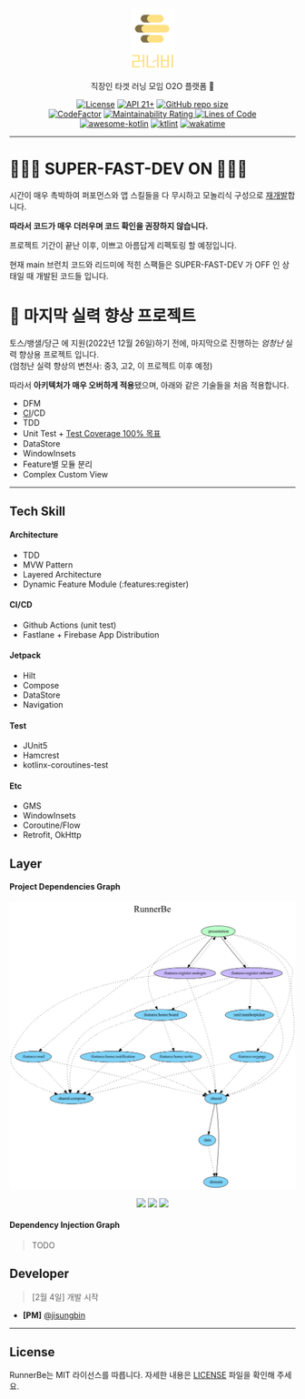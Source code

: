 <p align="center">
  <img src="https://github.com/applemango-runnerbe/.github/blob/main/art/logo/signature_transparent.png?raw=true" width="15%" />
</p>
<p align="center">직장인 타겟 러닝 모임 O2O 플랫폼 🐝</p>
<p align="center">
  <a href="https://github.com/applemango-runnerbe/RunnerBe-Android/blob/main/LICENSE"><img alt="License" src="https://img.shields.io/badge/License-MIT-blue"/></a>
  <a href="https://developer.android.com/about/versions/lollipop"><img alt="API 21+" src="https://img.shields.io/badge/API-21%2B-brightgreen.svg"/></a>
  <a href="https://github.com/applemango-runnerbe/RunnerBe-Android"><img alt="GitHub repo size" src="https://img.shields.io/github/repo-size/applemango-runnerbe/RunnerBe-Android"/></a>
  <br/>
  <a href="https://www.codefactor.io/repository/github/applemango-runnerbe/runnerbe-android/overview"><img src="https://www.codefactor.io/repository/github/applemango-runnerbe/runnerbe-android/badge" alt="CodeFactor"/></a>
  <a href="https://sonarcloud.io/summary/new_code?id=applemango-runnerbe_RunnerBe-Android"><img src="https://sonarcloud.io/api/project_badges/measure?project=applemango-runnerbe_RunnerBe-Android&metric=sqale_rating" alt="Maintainability Rating"/>     
  <a href="https://sonarcloud.io/summary/new_code?id=applemango-runnerbe_RunnerBe-Android"><img src="https://sonarcloud.io/api/project_badges/measure?project=applemango-runnerbe_RunnerBe-Android&metric=ncloc" alt="Lines of Code"/></a>
  <br/>
  <a href="https://kotlin.link"><img src="https://kotlin.link/awesome-kotlin.svg" alt="awesome-kotlin"/></a>
  <a href="https://ktlint.github.io/"><img src="https://img.shields.io/badge/code%20style-%E2%9D%A4-FF4081.svg" alt="ktlint"/></a>
  <a href="https://wakatime.com/badge/user/2da851dd-14d7-47dd-821a-7d902e52c1c2/project/eead2f63-3468-4e8a-98b2-12de1e4cebb2"><img src="https://wakatime.com/badge/user/2da851dd-14d7-47dd-821a-7d902e52c1c2/project/eead2f63-3468-4e8a-98b2-12de1e4cebb2.svg" alt="wakatime"></a>
</p>

---

# 🚀🚀🚀 SUPER-FAST-DEV ON 🚀🚀🚀

시간이 매우 촉박하여 퍼포먼스와 앱 스킬들을 다 무시하고 모놀리식 구성으로 [재개발](https://github.com/applemango-runnerbe/RunnerBe-Android-SuperFastDev)합니다.

**따라서 코드가 매우 더러우며 코드 확인을 권장하지 않습니다.**

프로젝트 기간이 끝난 이후, 이쁘고 아름답게 리펙토링 할 예정입니다. 

현재 main 브런치 코드와 리드미에 적힌 스팩들은 SUPER-FAST-DEV 가 OFF 인 상태일 때 개발된 코드들 입니다.

# 🥇 마지막 실력 향상 프로젝트

토스/뱅샐/당근 에 지원(2022년 12월 26일)하기 전에, 마지막으로 진행하는 *엄청난* 실력 향상용 프로젝트 입니다.<br/>(엄청난 실력 향상의 변천사: 중3, 고2, 이 프로젝트 이후 예정)

따라서 **아키텍처가 매우 오버하게 적용**됐으며, 아래와 같은 기술들을 처음 적용합니다.

- DFM
- [CI](https://github.com/applemango-runnerbe/RunnerBe-Android/issues/22)/CD
- TDD
- Unit Test + [Test Coverage 100% 목표](https://github.com/applemango-runnerbe/RunnerBe-Android/issues/35)
- DataStore
- WindowInsets
- Feature별 모듈 분리
- Complex Custom View

---

## Tech Skill

#### Architecture

- TDD
- MVW Pattern
- Layered Architecture
- Dynamic Feature Module (:features:register)

#### CI/CD

- Github Actions (unit test)
- Fastlane + Firebase App Distribution

#### Jetpack

- Hilt
- Compose
- DataStore
- Navigation

#### Test

- JUnit5
- Hamcrest
- kotlinx-coroutines-test

#### Etc

- GMS
- WindowInsets
- Coroutine/Flow
- Retrofit, OkHttp

## Layer

#### Project Dependencies Graph

![](art/project-dependency-graph/graph.dot.png)

<p align="center" >
  <img src="https://img.shields.io/badge/Module-Android-%23baffc9" />
  <img src="https://img.shields.io/badge/Module-Dynamic%20Feature-%23c9baff" /> 
  <img src="https://img.shields.io/badge/Module-Android%20Library-%2381D4FA" />
</p>

#### Dependency Injection Graph

> TODO

## Developer

> [2월 4일] 개발 시작

- **[PM]** [@jisungbin](https://github.com/jisungbin)

---

## License

RunnerBe는 MIT 라이선스를 따릅니다. 자세한 내용은 [LICENSE](https://github.com/applemango-runnerbe/RunnerBe-Android/blob/main/LICENSE) 파일을 확인해 주세요.
